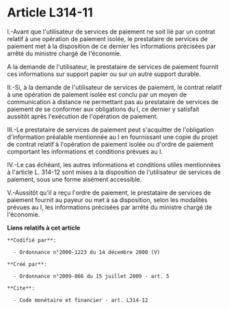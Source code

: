 # Article L314-11

I.-Avant que l'utilisateur de services de paiement ne soit lié par un contrat relatif à une opération de paiement isolée, le
prestataire de services de paiement met à la disposition de ce dernier les informations précisées par arrêté du ministre
chargé de l'économie.

A la demande de l'utilisateur, le prestataire de services de paiement fournit ces informations sur support papier ou sur un
autre support durable. 

II.-Si, à la demande de l'utilisateur de services de paiement, le contrat relatif à une opération de paiement isolée est
conclu par un moyen de communication à distance ne permettant pas au prestataire de services de paiement de se conformer aux
obligations du I, ce dernier y satisfait aussitôt après l'exécution de l'opération de paiement. 

III.-Le prestataire de services de paiement peut s'acquitter de l'obligation d'information préalable mentionnée au I en
fournissant une copie du projet de contrat relatif à l'opération de paiement isolée ou d'ordre de paiement comportant les
informations et conditions prévues au I. 

IV.-Le cas échéant, les autres informations et conditions utiles mentionnées à l'article L. 314-12 sont mises à la
disposition de l'utilisateur de services de paiement, sous une forme aisément accessible.

V.-Aussitôt qu'il a reçu l'ordre de paiement, le prestataire de services de paiement fournit au payeur ou met à sa
disposition, selon les modalités prévues au I, les informations précisées par arrêté du ministre chargé de l'économie.

**Liens relatifs à cet article**

	**Codifié par**:

	  - Ordonnance n°2000-1223 du 14 décembre 2000 (V)

	**Créé par**:

	  - Ordonnance n°2009-866 du 15 juillet 2009 - art. 5

	**Cite**:

	  - Code monétaire et financier - art. L314-12
